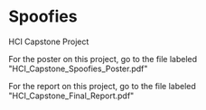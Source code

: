 # Spoofies
HCI Capstone Project

For the poster on this project, go to the file labeled "HCI_Capstone_Spoofies_Poster.pdf"



For the report on this project, go to the file labeled "HCI_Capstone_Final_Report.pdf"
